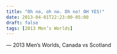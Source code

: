 ```yaml
---
title: "Oh no, oh no. Oh no! OH YES!"
date: 2013-04-01T22:23:00-05:00
draft: false
tags: [2013 Men’s Worlds]
---
```

— 2013 Men’s Worlds, Canada vs Scotland
<!--more--> 

